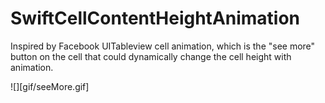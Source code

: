 # SwiftCellContentHeightAnimation
Inspired by Facebook UITableview cell animation, which is the "see more" button on the cell that could dynamically change the cell height with animation.

![][gif/seeMore.gif]
